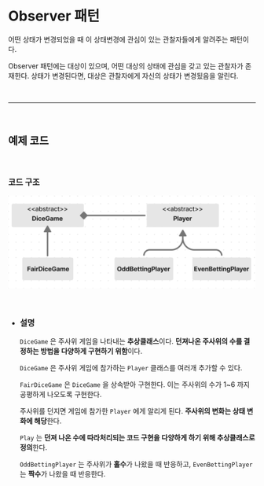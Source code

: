 # **Observer 패턴**
어떤 상태가 변경되었을 때 이 상태변경에 관심이 있는 관찰자들에게 알려주는 패턴이다.

Observer 패턴에는 대상이 있으며, 어떤 대상의 상태에 관심을 갖고 있는 관찰자가 존재한다.
상태가 변경된다면, 대상은 관찰자에게 자신의 상태가 변경됬음을 알린다.


<br><hr><br>

## **예제 코드**


<br>

### **코드 구조**
![Observer.png](/img/Observer.png)

<br>

- ### **설명** 

    `DiceGame` 은 주사위 게임을 나타내는 **추상클래스**이다.
    **던져나온 주사위의 수를 결정하는 방법을 다양하게 구현하기 위함**이다.

    `DiceGame` 은 주사위 게임에 참가하는 `Player` 클래스를 여러개 추가할 수 있다.

    `FairDiceGame` 은 `DiceGame` 을 상속받아 구현한다. 이는 주사위의 수가 1~6 까지 공평하게 나오도록 구현한다.

    주사위를 던지면 게임에 참가한 `Player` 에게 알리게 된다. **주사위의 변화는 상태 변화에 해당**한다.

    `Play` 는 **던져 나온 수에 따라처리되는 코드 구현을 다양하게 하기 위해 추상클래스로 정의**한다.

    `OddBettingPlayer` 는 주사위가 **홀수**가 나왔을 때 반응하고,
    `EvenBettingPlayer` 는 **짝수**가 나왔을 때 반응한다.
